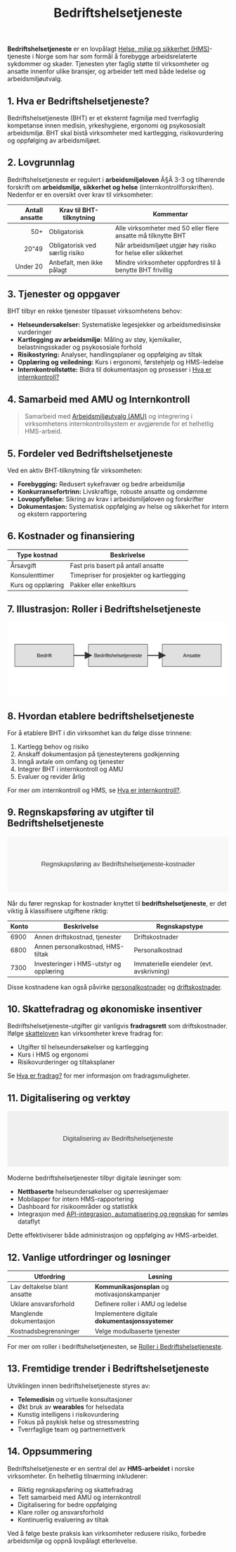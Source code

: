 ﻿---
title: "Bedriftshelsetjeneste"
seoTitle: "Bedriftshelsetjeneste"
meta_description: '**Bedriftshelsetjeneste** er en lovpålagt [Helse, miljø og sikkerhet (HMS)](/blogs/regnskap/hms "Helse, miljø og sikkerhet (HMS)")-tjeneste i Norge som har s...'
slug: bedriftshelsetjeneste
type: blog
layout: pages/single
---

**Bedriftshelsetjeneste** er en lovpålagt [Helse, miljø og sikkerhet (HMS)](/blogs/regnskap/hms "Helse, miljø og sikkerhet (HMS)")-tjeneste i Norge som har som formål å forebygge arbeidsrelaterte sykdommer og skader. Tjenesten yter faglig støtte til virksomheter og ansatte innenfor ulike bransjer, og arbeider tett med både ledelse og arbeidsmiljøutvalg.

## 1. Hva er Bedriftshelsetjeneste?

Bedriftshelsetjeneste (BHT) er et eksternt fagmiljø med tverrfaglig kompetanse innen medisin, yrkeshygiene, ergonomi og psykososialt arbeidsmiljø. BHT skal bistå virksomheter med kartlegging, risikovurdering og oppfølging av arbeidsmiljøet.

## 2. Lovgrunnlag

Bedriftshelsetjeneste er regulert i **arbeidsmiljøloven** Â§Â 3-3 og tilhørende forskrift om **arbeidsmiljø, sikkerhet og helse** (internkontrollforskriften). Nedenfor er en oversikt over krav til virksomheter:

| Antall ansatte | Krav til BHT-tilknytning            | Kommentar                     |
|---------------:|-------------------------------------|-------------------------------|
| 50+            | Obligatorisk                        | Alle virksomheter med 50 eller flere ansatte må tilknytte BHT |
| 20“49          | Obligatorisk ved særlig risiko      | Når arbeidsmiljøet utgjør høy risiko for helse eller sikkerhet |
| Under 20       | Anbefalt, men ikke pålagt           | Mindre virksomheter oppfordres til å benytte BHT frivillig     |

## 3. Tjenester og oppgaver

BHT tilbyr en rekke tjenester tilpasset virksomhetens behov:

* **Helseundersøkelser:** Systematiske legesjekker og arbeidsmedisinske vurderinger
* **Kartlegging av arbeidsmiljø:** Måling av støy, kjemikalier, belastningsskader og psykososiale forhold
* **Risikostyring:** Analyser, handlingsplaner og oppfølging av tiltak
* **Opplæring og veiledning:** Kurs i ergonomi, førstehjelp og HMS-ledelse
* **Internkontrollstøtte:** Bidra til dokumentasjon og prosesser i [Hva er internkontroll?](/blogs/regnskap/hva-er-internkontroll "Hva er internkontroll? Komplett Guide til Internkontroll i Norge")

## 4. Samarbeid med AMU og Internkontroll

> Samarbeid med [Arbeidsmiljøutvalg (AMU)](/blogs/regnskap/amu "AMU (Arbeidsmiljøutvalg) “ Komplett Guide til Arbeidsmiljøutvalg i Norge") og integrering i virksomhetens internkontrollsystem er avgjørende for et helhetlig HMS-arbeid.

## 5. Fordeler ved Bedriftshelsetjeneste

Ved en aktiv BHT-tilknytning får virksomheten:

* **Forebygging:** Redusert sykefravær og bedre arbeidsmiljø
* **Konkurransefortrinn:** Livskraftige, robuste ansatte og omdømme
* **Lovoppfyllelse:** Sikring av krav i arbeidsmiljøloven og forskrifter
* **Dokumentasjon:** Systematisk oppfølging av helse og sikkerhet for intern og ekstern rapportering

## 6. Kostnader og finansiering

| Type kostnad           | Beskrivelse                              |
|------------------------|------------------------------------------|
| Årsavgift              | Fast pris basert på antall ansatte        |
| Konsulenttimer         | Timepriser for prosjekter og kartlegging  |
| Kurs og opplæring      | Pakker eller enkeltkurs                   |

## 7. Illustrasjon: Roller i Bedriftshelsetjeneste

![Roller i Bedriftshelsetjeneste](bedriftshelsetjeneste-roller.svg)

## 8. Hvordan etablere bedriftshelsetjeneste

For å etablere BHT i din virksomhet kan du følge disse trinnene:

1. Kartlegg behov og risiko
2. Anskaff dokumentasjon på tjenesteyterens godkjenning
3. Inngå avtale om omfang og tjenester
4. Integrer BHT i internkontroll og AMU
5. Evaluer og revider årlig

For mer om internkontroll og HMS, se [Hva er internkontroll?](/blogs/regnskap/hva-er-internkontroll "Hva er internkontroll? Komplett Guide til Internkontroll i Norge").

## 9. Regnskapsføring av utgifter til Bedriftshelsetjeneste

![Regnskapsføring av Bedriftshelsetjeneste-kostnader](bedriftshelsetjeneste-regnskap.svg)

Når du fører regnskap for kostnader knyttet til **bedriftshelsetjeneste**, er det viktig å klassifisere utgiftene riktig:

| Konto | Beskrivelse                             | Regnskapstype    |
|-------|-----------------------------------------|------------------|
| 6900  | Annen driftskostnad, tjenester          | Driftskostnader  |
| 6800  | Annen personalkostnad, HMS-tiltak       | Personalkostnad  |
| 7300  | Investeringer i HMS-utstyr og opplæring | Immaterielle eiendeler (evt. avskrivning) |

Disse kostnadene kan også påvirke [personalkostnader](/blogs/regnskap/hva-er-personalkostnad "Hva er personalkostnad? Komplett Guide til Personalkostnader") og [driftskostnader](/blogs/regnskap/hva-er-driftskostnader "Hva er driftskostnader? Komplett Guide til Driftskostnader").

## 10. Skattefradrag og økonomiske insentiver

Bedriftshelsetjeneste-utgifter gir vanligvis **fradragsrett** som driftskostnader. Ifølge [skatteloven](/blogs/regnskap/hva-er-skatt "Hva er skatt? Komplett Guide til Skatteregler i Norge") kan virksomheter kreve fradrag for:

* Utgifter til helseundersøkelser og kartlegging
* Kurs i HMS og ergonomi
* Risikovurderinger og tiltaksplaner

Se [Hva er fradrag?](/blogs/regnskap/hva-er-fradrag "Hva er fradrag? Komplett Guide til Fradragsmuligheter") for mer informasjon om fradragsmuligheter.

## 11. Digitalisering og verktøy

![Digitalisering av Bedriftshelsetjeneste](bedriftshelsetjeneste-digitalisering.svg)

Moderne bedriftshelsetjenester tilbyr digitale løsninger som:

* **Nettbaserte** helseundersøkelser og spørreskjemaer
* Mobilapper for intern HMS-rapportering
* Dashboard for risikoområder og statistikk
* Integrasjon med [API-integrasjon, automatisering og regnskap](/blogs/regnskap/api-integrasjon-automatisering-regnskap "API-integrasjon, automatisering og regnskap") for sømløs dataflyt

Dette effektiviserer både administrasjon og oppfølging av HMS-arbeidet.

## 12. Vanlige utfordringer og løsninger

| Utfordring                              | Løsning                                       |
|-----------------------------------------|-----------------------------------------------|
| Lav deltakelse blant ansatte            | **Kommunikasjonsplan** og motivasjonskampanjer |
| Uklare ansvarsforhold                   | Definere roller i AMU og ledelse              |
| Manglende dokumentasjon                 | Implementere digitale **dokumentasjonssystemer** |
| Kostnadsbegrensninger                   | Velge modulbaserte tjenester                  |

For mer om roller i bedriftshelsetjenesten, se [Roller i Bedriftshelsetjeneste](bedriftshelsetjeneste-roller.svg).

## 13. Fremtidige trender i Bedriftshelsetjeneste

Utviklingen innen bedriftshelsetjeneste styres av:

* **Telemedisin** og virtuelle konsultasjoner
* Økt bruk av **wearables** for helsedata
* Kunstig intelligens i risikovurdering
* Fokus på psykisk helse og stressmestring
* Tverrfaglige team og partnernettverk

## 14. Oppsummering

Bedriftshelsetjeneste er en sentral del av **HMS-arbeidet** i norske virksomheter. En helhetlig tilnærming inkluderer:

* Riktig regnskapsføring og skattefradrag
* Tett samarbeid med AMU og internkontroll
* Digitalisering for bedre oppfølging
* Klare roller og ansvarsforhold
* Kontinuerlig evaluering av tiltak

Ved å følge beste praksis kan virksomheter redusere risiko, forbedre arbeidsmiljø og oppnå lovpålagt etterlevelse.











